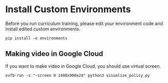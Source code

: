 # Install Custom Environments

Before you run curriculum training, please edit your environment code and install edited custom environments.  

`pip install -e environments`

## Making video in Google Cloud

If you want to make video in Google Cloud, you should use virtual screen.

```
xvfb-run -s "-screen 0 1400x900x24" python3 visualize_policy.py
```